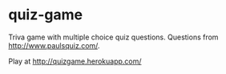 quiz-game
=========

Triva game with multiple choice quiz questions. Questions from http://www.paulsquiz.com/. 

Play at http://quizgame.herokuapp.com/
